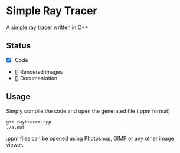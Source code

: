 # Simple Ray Tracer

A simple ray tracer written in C++

## Status
- [x] Code
- [] Rendered images
- [] Documentation

## Usage
Simply compile the code and open the generated file (.ppm format)

``` sh
g++ raytracer.cpp
./a.out
```
.ppm files can be opened using Photoshop, GIMP or any other image viewer.
